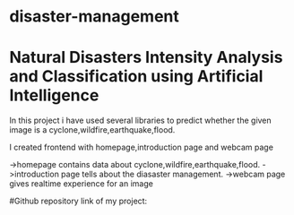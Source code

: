 # disaster-management
# Natural Disasters Intensity Analysis and Classification using Artificial Intelligence


In this project i have used several libraries to predict whether the given image is a cyclone,wildfire,earthquake,flood.

I created frontend with homepage,introduction page and webcam page

->homepage contains data about cyclone,wildfire,earthquake,flood.
->introduction page tells about the diasaster management.
->webcam page gives realtime experience for an image


#Github repository link of my project:
